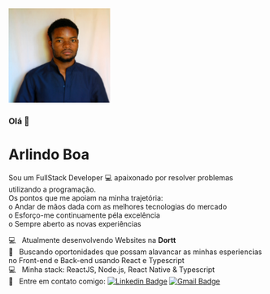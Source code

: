<img width= 200px src="https://github.com/arlindojos/dortt_v3/blob/master/src/assets/images/DSC_5457.jpg" alt="Logo da Proffy" />


### Olá 👋

# Arlindo Boa

Sou um FullStack Developer :computer: apaixonado por resolver problemas utilizando a programação.
<br/>Os pontos que me apoiam na minha trajetória:
<br/>   o Andar de mãos dada com as melhores tecnologias do mercado
<br/>   o Esforço-me continuamente péla excelência
<br/>   o Sempre aberto as novas experiências

:computer:  &nbsp; Atualmente desenvolvendo Websites na **Dortt**
<br/> 💙 &nbsp; Buscando oportonidades que possam alavancar as minhas esperiencias no Front-end e Back-end usando React e Typescript
<br/> :computer: &nbsp; Minha stack: ReactJS, Node.js, React Native & Typescript
<br/> :email: &nbsp; Entre em contato comigo: [![Linkedin Badge](https://img.shields.io/badge/-ArlindoBoa-blue?style=flat-square&logo=Linkedin&logoColor=white&link=https://www.linkedin.com/in/arlindo-boa-23048b1b0/)](https://www.linkedin.com/in/arlindo-boa-23048b1b0/)
[![Gmail Badge](https://img.shields.io/badge/-arlindojosboa@gmail.com-c14438?style=flat-square&logo=Gmail&logoColor=white&link=arlindo:arlindojosboa@gmail.com)](arlindo:arlindojosboa@gmail.com)

